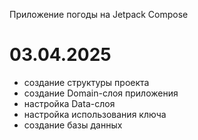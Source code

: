 Приложение погоды на Jetpack Compose

# 03.04.2025
- создание структуры проекта
- создание Domain-слоя приложения
- настройка Data-слоя
- настройка использования ключа
- создание базы данных